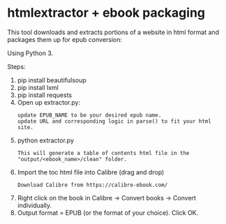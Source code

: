 # htmlextractor + ebook packaging
This tool downloads and extracts portions of a website in html format and packages them up for epub conversion:

Using Python 3.

Steps:
1.  pip install beautifulsoup
2.  pip install lxml
3.  pip install requests
4.  Open up extractor.py:
      ```
      update EPUB_NAME to be your desired epub name.
      update URL and corresponding logic in parse() to fit your html site.
      ```
5.  python extractor.py
      ```
      This will generate a table of contents html file in the "output/<ebook_name>/clean" folder.
      ```
6.  Import the toc html file into Calibre (drag and drop)
      ```
      Download Calibre from https://calibre-ebook.com/
      ```
7.  Right click on the book in Calibre -> Convert books -> Convert individually.
8.  Output format = EPUB (or the format of your choice).  Click OK.
